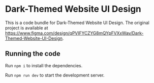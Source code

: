 
  # Dark-Themed Website UI Design

  This is a code bundle for Dark-Themed Website UI Design. The original project is available at https://www.figma.com/design/qPVIFYCZYG8mQYpFVXxWav/Dark-Themed-Website-UI-Design.

  ## Running the code

  Run `npm i` to install the dependencies.

  Run `npm run dev` to start the development server.
  